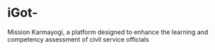 # iGot-
Mission Karmayogi, a platform designed to enhance the learning and competency assessment of civil service officials
